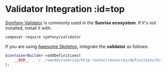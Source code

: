 # Validator Integration :id=top

[Symfony Validator](https://symfony.com/doc/current/validation.html) is commonly used in the **Sunrise ecosystem**.
If it's not installed, install it with:

```bash
composer require symfony/validator
```

If you are using [Awesome Skeleton](/docs/packages/sunrise/awesome-skeleton/), integrate the **validator** as follows:

```php
$containerBuilder->addDefinitions(
    __DIR__ . '/../vendor/sunrise/http-router/resources/definitions/bridges/symfony/validator.php',
);
```
